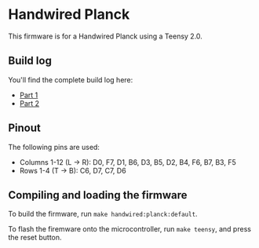 Handwired Planck
================

This firmware is for a Handwired Planck using a Teensy 2.0.

## Build log

You'll find the complete build log here:

* [Part 1](http://www.masterzen.fr/2018/12/16/handwired-keyboard-build-log-part-1/)
* [Part 2](http://www.masterzen.fr/2018/12/22/handwired-keyboard-build-log-part-2/)

## Pinout

The following pins are used:

- Columns 1-12 (L -> R): D0, F7, D1, B6, D3, B5, D2, B4, F6, B7, B3, F5
- Rows 1-4 (T -> B): C6, D7, C7, D6 

## Compiling and loading the firmware

To build the firmware, run `make handwired:planck:default`.

To flash the firemware onto the microcontroller, run `make teensy`, and press the reset button.
